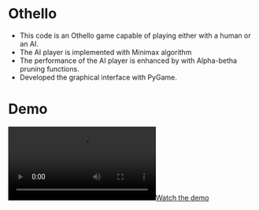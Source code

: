 # Othello
* This code is an Othello game capable of playing either with a human or an AI.
* The AI player is implemented with Minimax algorithm
* The performance of the AI player is enhanced by with Alpha-betha pruning functions.
* Developed the graphical interface with PyGame.

# Demo


[![Watch the demo](https://github.com/taravatp/Othello/blob/main/demo.mp4)](https://github.com/taravatp/Othello/blob/main/demo.mp4)
